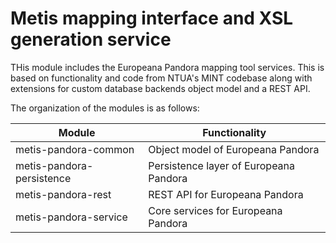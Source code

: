 # Metis mapping interface and XSL generation service
THis module includes the Europeana Pandora mapping tool services. This is based on 
functionality and code from NTUA's MINT codebase along with extensions for custom database
backends object model and a REST API.

The organization of the modules is as follows:

Module | Functionality
---|---
metis-pandora-common | Object model of Europeana Pandora
metis-pandora-persistence | Persistence layer of Europeana Pandora
metis-pandora-rest | REST API for Europeana Pandora
metis-pandora-service | Core services for Europeana Pandora
